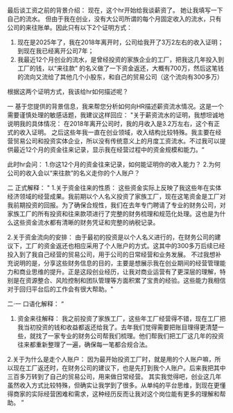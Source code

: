 最后谈工资之前的背景介绍：
现在，这个hr开始给我谈薪资了。
她让我填写一下自己的流水。
但由于我在创业，没有大公司所谓的每个月固定收入的流水，只有公司的来往账单。因此只有以下2个证明方式：
1. 现在是2025年了，我在2018年离开时，公司给我开了3万2左右的收入证明；到现在我已经离开公司7年；
2. 我最近12个月创业的流水，是曾经投资的家族企业的工厂，把我这几年投入到工厂的钱，以“来往款”
的名义做了一下资金返还，大概有700万，然后这笔钱的流向又流给了其他几个小股东，和自己的贸易公司（这个流向有300多万）

根据这两个证明方式，我该给hr如何描述呢？

一 基于您提供的背景信息，我来帮您分析如何向HR描述薪资流水情况。这是一个需要谨慎处理的敏感话题，我建议这样回应：
"关于薪资流水的证明，我想坦诚地说明我的具体情况：
在2018年离开公司时，我的月收入是3.2万左右，这个有正式的收入证明。
之后这些年我一直在创业领域，收入结构比较特殊。我主要在经营贸易公司和投资实体企业，所以没有传统意义上的月度工资流水。不过我可以提供最近12个月的资金往来记录，显示我在经营过程中的资金规模和能力。“

此时hr会问：
1.你这12个月的资金往来记录，如何能证明你的收入能力？
2.为何公司的收入会以“来往款”的名义走你的个人账户？


二 正式解释：
"
1.关于资金往来的性质：
这些资金实际上反映了我这些年在实体经济领域的经营成果。我前期以个人名义投资了家族工厂，现在这笔资金是工厂对我前期投资的回报。为了确保合规性，我们在去年专门聘请了专业的财务公司，对家族工厂的所有投资和往来款项进行了完整的财务梳理和规范化处理。这也是为什么这些资金流水都有清晰的财务凭证和完整的纳税记录。

2.关于资金流向的安排：
由于最初的投资是以个人名义进行的，在财务公司的建议下，工厂的资金返还也相应采用了个人账户的方式。这其中的300多万后续已经投入到了我自己经营的贸易公司，用于公司的日常经营和业务发展。
不过我想补充说明的是，分享这些财务信息的目的，主要是想展示我在创业期间的经营管理能力和商业思维的提升。正是这段创业经历，让我对商业运营有了更深层的理解，特别是在资源整合、风险控制和团队管理等方面积累了宝贵的经验。这些能力我相信对于回归平台后的工作会有很大帮助。"


二·一 口语化解释：
“
1. 资金来往解释：
我之前投资了家族工厂，这些年工厂经营得不错，现在工厂把我当初投资的钱和收益都返还给我了。去年我们觉得需要把账目理得更清楚一些，就找了一家专业的财务公司帮我们梳理。他们帮我们把工厂这几年的投资往来都重新整理了一遍，确保每一笔都合规合法。

2.关于为什么是走个人账户：
因为最开始投资工厂时，就是用的个人账户嘛，所以现在工厂返还时，在财务公司的建议下，也是先打到我个人账户。后来我把其中三百多万转到了自己的贸易公司，用来做日常经营。
其实我觉得吧，创业这几年虽然收入方式比较特殊，但确实让我学到了很多。从单纯的平台思维，到现在更懂得商家的实际经营困难和需求，这种经历反而让我对这个岗位能有更多的理解和帮助。
”